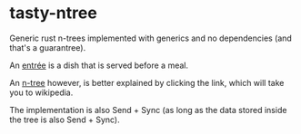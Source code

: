 # tasty-ntree
Generic rust n-trees implemented with generics and no dependencies (and that's a guarantree).

An [entrée](https://en.wikipedia.org/wiki/Entr%C3%A9e) is a dish that is served before a meal.

An [n-tree](https://en.wikipedia.org/wiki/M-ary_tree) however, is better explained by clicking the link, which will take you to wikipedia.

The implementation is also Send + Sync (as long as the data stored inside the tree is also Send + Sync).